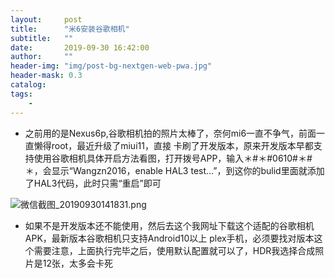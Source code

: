 ```yaml
---
layout:     post
title:      "米6安装谷歌相机"
subtitle:   ""
date:       2019-09-30 16:42:00
author:     ""
header-img: "img/post-bg-nextgen-web-pwa.jpg"
header-mask: 0.3
catalog:
tags:
    -
---
```



-  之前用的是Nexus6p,谷歌相机拍的照片太棒了，奈何mi6一直不争气，前面一直懒得root，最近升级了miui11，直接
卡刷了开发版本，原来开发版本早都支持使用谷歌相机具体开启方法看图，打开拨号APP，输入＊#＊#0610#＊#＊，会显示“Wangzn2016，enable HAL3 test…”，到这你的bulid里面就添加了HAL3代码，此时只需“重启”即可


![微信截图_20190930141831.png](https://ws1.sinaimg.cn/large/9f723435ly1g7hisbu013j20ga0ifaba.jpg)




- 如果不是开发版本还不能使用，然后去这个我网址下载这个适配的谷歌相机APK，最新版本谷歌相机只支持Android10以上
plex手机，必须要找对版本这个需要注意，上面执行完毕之后，使用默认配置就可以了，HDR我选择合成照片是12张，太多会卡死

